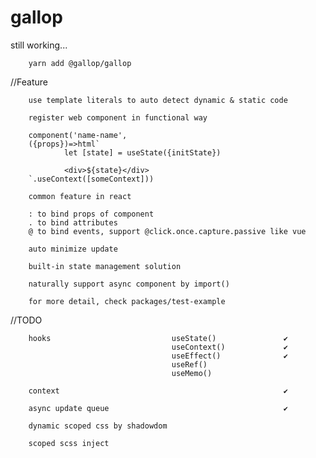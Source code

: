 # gallop
still working...

        yarn add @gallop/gallop 


//Feature

        use template literals to auto detect dynamic & static code
        
        register web component in functional way 

        component('name-name',
        ({props})=>html`
                let [state] = useState({initState})

                <div>${state}</div>
        `.useContext([someContext]))

        common feature in react

        : to bind props of component
        . to bind attributes 
        @ to bind events, support @click.once.capture.passive like vue

        auto minimize update

        built-in state management solution

        naturally support async component by import()

        for more detail, check packages/test-example

//TODO  

        hooks                           useState()               ✔
                                        useContext()             ✔
                                        useEffect()              ✔
                                        useRef()
                                        useMemo()
        
        context                                                  ✔

        async update queue                                       ✔      

        dynamic scoped css by shadowdom
        
        scoped scss inject


